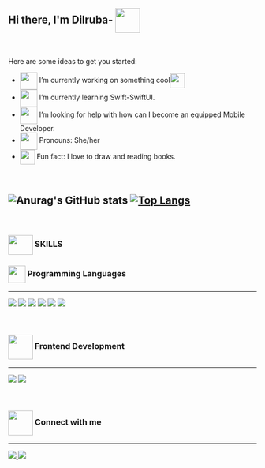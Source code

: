 ## Hi there, I'm Dilruba- <img align="center" src="https://media2.giphy.com/media/WVFWzoOoSPO26BiXuu/giphy.gif?cid=ecf05e472t2tj8zdhg2h5dwr5c8m2zya70e2lb314zf5x6qj&rid=giphy.gif&ct=s" width="50" height="50"/>

<br/>

Here are some ideas to get you started:

- <img align="center" src="https://media3.giphy.com/media/kBT2VWBd5fnymKJwue/giphy.gif" width="35" height="35"/> I’m currently working on something cool<img align="center" src="https://media2.giphy.com/media/UQDSBzfyiBKvgFcSTw/giphy.gif?cid=790b7611e2ae3bc010807d1690c74dda919fe78beb61c541&rid=giphy.gif&ct=s" width="30" height="30"/>
- <img align="center" src="https://media3.giphy.com/media/1ZDHv3943FIkvAKzMN/giphy.gif" width="35" height="35"/> I’m currently learning Swift-SwiftUI.
- <img align="center" src="https://media2.giphy.com/media/4VPk37jWgTcWzgBmfU/giphy.gif" width="35" height="35"/> I’m looking for help with how can I become an equipped Mobile Developer.
- <img align="center" src="https://media2.giphy.com/media/9MJgtmuaCBipcdAXeB/giphy.gif?cid=ecf05e47ujkb8813tvovasgt1viybyypv211l2h3cy03os9e&rid=giphy.gif&ct=s" width="35" height="35"/> Pronouns: She/her
- <img align="center" src="https://media0.giphy.com/media/UwLSB44C7x1oX6wITz/giphy.gif" width="30" height="30"/> Fun fact:  I love to draw and reading books.

<br/>


![Anurag's GitHub stats](https://github-readme-stats.vercel.app/api?username=Dilruba-00&show_icons=true&theme=buefy)
[![Top Langs](https://github-readme-stats.vercel.app/api/top-langs/?username=Dilruba-00&layout=lyout)](https://github.com/dilruba-00/github-readme-stats) 
---

<br/>

### <img align="center" src="https://media1.giphy.com/media/ww9Z3l8wl4szKyRIro/giphy.gif" width="50" height="40"/> SKILLS 

### <img align="center" src="https://media3.giphy.com/media/PlKGhuzyVsiyEXMT54/giphy.gif" width="35" height="35"/> Programming Languages
---
<img src="https://img.icons8.com/glyph-neue/64/swift.png"/> <img src="https://img.icons8.com/color/50/000000/java-coffee-cup-logo--v2.png"/> <img src="https://img.icons8.com/color/48/000000/javascript--v1.png"/> <img src="https://img.icons8.com/color/50/000000/c-plus-plus-logo.png"/>  <img src="https://img.icons8.com/color/50/000000/c-programming.png"/> <img src="https://img.icons8.com/color/50/000000/c-sharp-logo.png"/> 

<br/>
 
### <img align="center" src="https://media3.giphy.com/media/AUjBfq5licXwoqo87Z/giphy.gif" width="50" height="50"/> Frontend Development
---
<img src="https://img.icons8.com/color/50/000000/html-5--v1.png"/>  <img src="https://img.icons8.com/color/50/000000/css3.png"/>
 
 <br/>
 
 ### <img align="center" src="https://media0.giphy.com/media/65qzUZckzeWG1wugLW/giphy.gif" width="50" height="50"/> Connect with me
---
 
<a href="https://www.linkedin.com/in/dilruba-tun%C3%A7ez-869b24200/"> <img src="https://img.icons8.com/ios-filled/35/000000/linkedin.png" target="_blank" rel="noopener noreferrer"/> </a> <a href="https://www.tumblr.com/blog/yokdahadinolar"> <img src="https://img.icons8.com/ios-filled/35/000000/tumblr--v2.png"/> 


 
